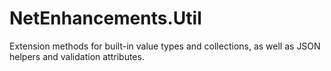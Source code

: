 ﻿# NetEnhancements.Util

Extension methods for built-in value types and collections, as well as JSON helpers and validation attributes.
